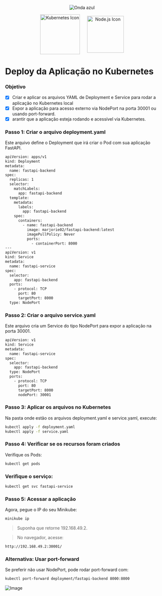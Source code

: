 <p align="center">
  <img src="https://capsule-render.vercel.app/api?type=waving&color=0000FF&height=120&section=header" alt="Onda azul" />
</p>

<p align="center">
  <img src="https://cdn.jsdelivr.net/gh/devicons/devicon/icons/kubernetes/kubernetes-plain.svg" alt="Kubernetes Icon" width="130" style="vertical-align: middle;" />
  &nbsp;&nbsp;&nbsp;&nbsp;
  <img src="https://cdn.worldvectorlogo.com/logos/nodejs-icon.svg" alt="Node.js Icon" width="120" style="vertical-align: middle;" />
</p>


# Deploy da Aplicação no Kubernetes

### Objetivo
- [x] Criar e aplicar os arquivos YAML de Deployment e Service para rodar a aplicação no Kubernetes local
- [x] Expor a aplicação para acesso externo via NodePort na porta 30001 ou usando port-forward.
- [x] arantir que a aplicação esteja rodando e acessível via Kubernetes.

### Passo 1: Criar o arquivo deployment.yaml
Este arquivo define o Deployment que irá criar o Pod com sua aplicação FastAPI.
```bash
apiVersion: apps/v1
kind: Deployment
metadata:
  name: fastapi-backend
spec:
  replicas: 1
  selector:
    matchLabels:
      app: fastapi-backend
  template:
    metadata:
      labels:
        app: fastapi-backend
    spec:
      containers:
        - name: fastapi-backend
          image: marjorie02/fastapi-backend:latest
          imagePullPolicy: Never
          ports:
            - containerPort: 8000
---
apiVersion: v1
kind: Service
metadata:
  name: fastapi-service
spec:
  selector:
    app: fastapi-backend
  ports:
    - protocol: TCP
      port: 80
      targetPort: 8000
  type: NodePort

```

### Passo 2: Criar o arquivo service.yaml
Este arquivo cria um Service do tipo NodePort para expor a aplicação na porta 30001.
```bash
apiVersion: v1
kind: Service
metadata:
  name: fastapi-service
spec:
  selector:
    app: fastapi-backend
  type: NodePort
  ports:
    - protocol: TCP
      port: 80
      targetPort: 8000
      nodePort: 30001

```
### Passo 3: Aplicar os arquivos no Kubernetes
Na pasta onde estão os arquivos deployment.yaml e service.yaml, execute:
```bash
kubectl apply -f deployment.yaml
kubectl apply -f service.yaml

```
### Passo 4: Verificar se os recursos foram criados
Verifique os Pods:
```bash
kubectl get pods

```

### Verifique o serviço:
```bash
kubectl get svc fastapi-service

```

### Passo 5: Acessar a aplicação
Agora, pegue o IP do seu Minikube:
```bash
minikube ip

```

> Suponha que retorne 192.168.49.2.

> No navegador, acesse:
```bash
http://192.168.49.2:30001/

```

### Alternativa: Usar port-forward
Se preferir não usar NodePort, pode rodar port-forward com:
```bash
kubectl port-forward deployment/fastapi-backend 8000:8000
```
<img src="https://github.com/user-attachments/assets/e2ca1724-c176-4442-af8a-43b1b6b65849" alt="Image">

